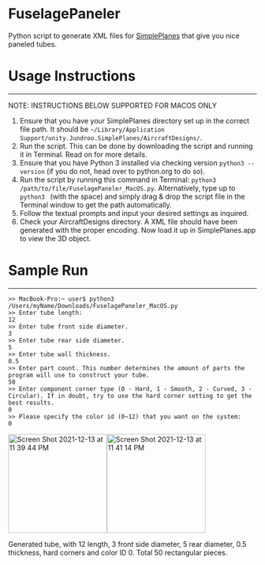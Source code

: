 # FuselagePaneler
Python script to generate XML files for [SimplePlanes](http://www.simpleplanes.com) that give you nice paneled tubes.
# Usage Instructions
___
NOTE: INSTRUCTIONS BELOW SUPPORTED FOR MACOS ONLY
1. Ensure that you have your SimplePlanes directory set up in the correct file path. It should be `~/Library/Application Support/unity.Jundroo.SimplePlanes/AircraftDesigns/`. 
2. Run the script. This can be done by downloading the script and running it in Terminal. Read on for more details.
3. Ensure that you have Python 3 installed via checking version `python3 --version` (if you do not, head over to python.org to do so). 
4. Run the script by running this command in Terminal: `python3 /path/to/file/FuselagePaneler_MacOS.py`. Alternatively, type up to `python3 ` (with the space) and simply drag & drop the script file in the Terminal window to get the path automatically.
5. Follow the textual prompts and input your desired settings as inquired.
6. Check your AircraftDesigns directory. A XML file should have been generated with the proper encoding. Now load it up in SimplePlanes.app to view the 3D object.

# Sample Run
___
```
>> MacBook-Pro:~ user$ python3 /Users/myName/Downloads/FuselagePaneler_MacOS.py
>> Enter tube length: 
12
>> Enter tube front side diameter.
3
>> Enter tube rear side diameter.
5
>> Enter tube wall thickness.
0.5
>> Enter part count. This number determines the amount of parts the program will use to construct your tube.
50
>> Enter component corner type (0 - Hard, 1 - Smooth, 2 - Curved, 3 - Circular). If in doubt, try to use the hard corner setting to get the best results.
0
>> Please specify the color id (0~12) that you want on the system: 
0
```
<img height="200" alt="Screen Shot 2021-12-13 at 11 39 44 PM" src="https://user-images.githubusercontent.com/32413097/145934186-727bbf57-f6c2-43a6-807c-41d1267a1565.png"><img height="200" alt="Screen Shot 2021-12-13 at 11 41 14 PM" src="https://user-images.githubusercontent.com/32413097/145934295-636f8f2e-c3eb-477a-91d9-917bf0113931.png">

Generated tube, with 12 length, 3 front side diameter, 5 rear diameter, 0.5 thickness, hard corners and color ID 0. Total 50 rectangular pieces.
